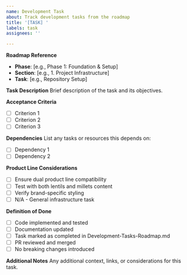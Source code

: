```yaml
---
name: Development Task
about: Track development tasks from the roadmap
title: '[TASK] '
labels: task
assignees: ''

---
```


**Roadmap Reference**
- **Phase**: [e.g., Phase 1: Foundation & Setup]
- **Section**: [e.g., 1. Project Infrastructure]
- **Task**: [e.g., Repository Setup]

**Task Description**
Brief description of the task and its objectives.

**Acceptance Criteria**
- [ ] Criterion 1
- [ ] Criterion 2
- [ ] Criterion 3

**Dependencies**
List any tasks or resources this depends on:
- [ ] Dependency 1
- [ ] Dependency 2

**Product Line Considerations**
- [ ] Ensure dual product line compatibility
- [ ] Test with both lentils and millets content
- [ ] Verify brand-specific styling
- [ ] N/A - General infrastructure task

**Definition of Done**
- [ ] Code implemented and tested
- [ ] Documentation updated
- [ ] Task marked as completed in Development-Tasks-Roadmap.md
- [ ] PR reviewed and merged
- [ ] No breaking changes introduced

**Additional Notes**
Any additional context, links, or considerations for this task.
